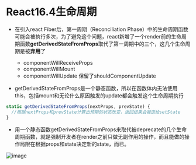 # React16.4生命周期

- 在引入react Fiber后，第一周期（Reconciliation Phase）中的生命周期函数可能会被执行多次，为了避免这个问题，react新增了一个render前的生命周期函数**getDerivedStateFromProps**取代了第一周期中的三个，这几个生命周期是被**弃用**了
    - componentWillReceiveProps
    - componentWillMount
    - componentWillUpdate
    保留了shouldComponentUpdate

- getDerivedStateFromProps是一个静态函数，所以在函数体内无法使用this，包括mount和无论什么原因触发的update都会触发这个生命周期执行
```js
static getDerivedStateFromProps(nextProps, prevState) {
  //根据nextProps和prevState计算出预期的状态改变，返回结果会被送给setState
}
```

- 用一个静态函数getDerivedStateFromProps来取代被deprecate的几个生命周期函数，就是强制开发者在render之前只做无副作用的操作，而且能做的操作局限在根据props和state决定新的state，而已。

![image](https://pic1.zhimg.com/80/v2-930c5299db442e73dbb1d2f9c92310d4_hd.jpg)